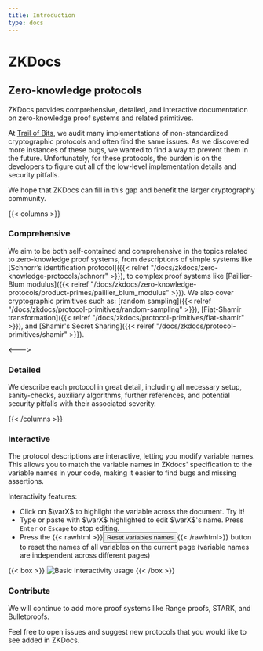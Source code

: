 ```yaml
---
title: Introduction
type: docs
---
```


# ZKDocs

## Zero-knowledge protocols

ZKDocs provides comprehensive, detailed, and interactive documentation on zero-knowledge proof systems and related primitives.

At [Trail of Bits](https://www.trailofbits.com/), we audit many implementations of non-standardized cryptographic protocols and often find the same issues. As we discovered more instances of these bugs, we wanted to find a way to prevent them in the future. Unfortunately, for these protocols, the burden is on the developers to figure out all of the low-level implementation details and security pitfalls.

We hope that ZKDocs can fill in this gap and benefit the larger cryptography community.

{{< columns >}}

### Comprehensive
We aim to be both self-contained and comprehensive in the topics related to zero-knowledge proof systems, from descriptions of simple systems like [Schnorr’s identification protocol]({{< relref "/docs/zkdocs/zero-knowledge-protocols/schnorr" >}}), to complex proof systems like [Paillier-Blum modulus]({{< relref "/docs/zkdocs/zero-knowledge-protocols/product-primes/paillier_blum_modulus" >}}). We also cover cryptographic primitives such as: [random sampling]({{< relref "/docs/zkdocs/protocol-primitives/random-sampling" >}}), [Fiat-Shamir transformation]({{< relref "/docs/zkdocs/protocol-primitives/fiat-shamir" >}}), and [Shamir's Secret Sharing]({{< relref "/docs/zkdocs/protocol-primitives/shamir" >}}).

<--->

### Detailed
We describe each protocol in great detail, including all necessary setup, sanity-checks, auxiliary algorithms, further references, and potential security pitfalls with their associated severity.

{{< /columns >}}


### Interactive

The protocol descriptions are interactive, letting you modify variable names. This allows you to match the variable names in ZKdocs' specification to the variable names in your code, making it easier to find bugs and missing assertions.

Interactivity features:
 - Click on $\varX$ to highlight the variable across the document. Try it!
 - Type or paste with $\varX$ highlighted to edit $\varX$'s name. Press `Enter` or `Escape` to stop editing.
 - Press the {{< rawhtml >}}<button onclick="resetVariableNames()">Reset variables names</button>{{< /rawhtml>}} button to reset the names of all variables on the current page (variable names are independent across different pages)


{{< box >}}
![Basic interactivity usage](/figs/demo.gif)
{{< /box >}}


### Contribute
We will continue to add more proof systems like Range proofs, STARK, and Bulletproofs.

Feel free to open issues and suggest new protocols that you would like to see added in ZKDocs.